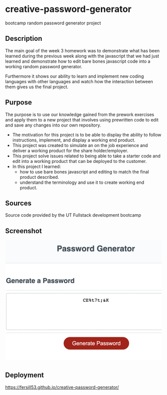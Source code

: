 # creative-password-generator
bootcamp random password generator project

## Description
The main goal of the week 3 homework was to demonstrate what has been learned during the previous week along with the javascript that we had just learned and demonstrate how to edit bare bones javascript code into a working random password generator.

Furthermore it shows our ability to learn and implement new coding languages with other languages and watch how the interaction between them gives us the final project.

## Purpose
The purpose is to use our knowledge gained from the prework exercises and apply them to a new project that involves using prewritten code to edit and save any changes into our own repository.
- The motivation for this project is to be able to display the ability to follow instructions, implement, and display a working end product.
- This project was created to simulate an on the job experience and deliver a working product for the share holder/employer.
- This project solve issues related to being able to take a starter code and edit into a working product that can be deployed to the customer.
- In this project I learned:
  - how to use bare bones javascript and editing to match the final product described.
  - understand the terminology and use it to create working end product.

## Sources
Source code provided by the UT Fullstack development bootcamp

## Screenshot

![passgen.png](https://github.com/Fersill53/creative-password-generator/blob/main/passgen.png)


## Deployment

https://fersill53.github.io/creative-password-generator/
